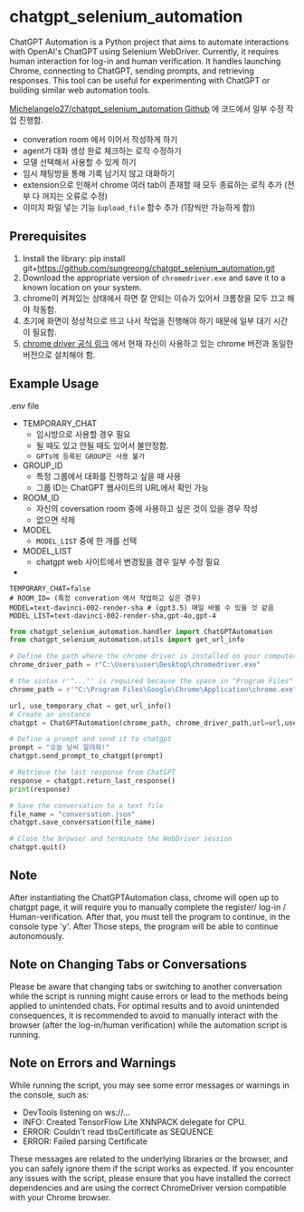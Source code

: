 # chatgpt_selenium_automation

ChatGPT Automation is a Python project that aims to automate interactions with OpenAI's ChatGPT using Selenium WebDriver. Currently, it requires human interaction for log-in and human verification. It handles launching Chrome, connecting to ChatGPT, sending prompts, and retrieving responses. This tool can be useful for experimenting with ChatGPT or building similar web automation tools.


[Michelangelo27/chatgpt_selenium_automation Github](https://github.com/Michelangelo27/chatgpt_selenium_automation) 에 코드에서 일부 수정 작업 진행함.

- converation room 에서 이어서 작성하게 하기
- agent가 대화 생성 완료 체크하는 로직 수정하기
- 모델 선택해서 사용할 수 있게 하기 
- 임시 채팅방을 통해 기록 남기지 않고 대화하기
- extension으로 인해서 chrome 여러 tab이 존재할 때 모두 종료하는 로직 추가 (전부 다 꺼지는 오류로 수정)
- 이미지 파일 넣는 기능 (`upload_file` 함수 추가 (1장씩만 가능하게 함))

## Prerequisites


1. Install the library: pip install git+https://github.com/sungreong/chatgpt_selenium_automation.git
2. Download the appropriate version of `chromedriver.exe` and save it to a known location on your system.
3. chrome이 켜져있는 상태에서 하면 잘 안되는 이슈가 있어서 크롬창을 모두 끄고 해야 작동함.
4. 초기에 화면이 정상적으로 뜨고 나서 작업을 진행해야 하기 때문에 일부 대기 시간이 필요함.
5. [chrome driver 공식 링크](https://developer.chrome.com/docs/chromedriver/downloads) 에서 현재 자신이 사용하고 있는 chrome 버전과 동일한 버전으로 설치해야 함.

## Example Usage

.env file 

- TEMPORARY_CHAT
  - 임시방으로 사용할 경우 필요
  - 될 때도 있고 안될 때도 있어서 불안정함.
  - `GPTs에 등록된 GROUP은 사용 불가`
- GROUP_ID
  - 특정 그룹에서 대화를 진행하고 싶을 때 사용
  - 그룹 ID는 ChatGPT 웹사이트의 URL에서 확인 가능
- ROOM_ID
  - 자신의 coversation room 중에 사용하고 싶은 것이 있을 경우 작성
  - 없으면 삭제
- MODEL
  - `MODEL_LIST` 중에 한 개를 선택
- MODEL_LIST
  - chatgpt web 사이트에서 변경됬을 경우 일부 수정 필요
- 
```
TEMPORARY_CHAT=false
# ROOM_ID= (특정 converation 에서 작업하고 싶은 경우)
MODEL=text-davinci-002-render-sha # (gpt3.5) 매일 바뀔 수 있을 것 같음
MODEL_LIST=text-davinci-002-render-sha,gpt-4o,gpt-4
```

```python
from chatgpt_selenium_automation.handler import ChatGPTAutomation
from chatgpt_selenium_automation.utils import get_url_info

# Define the path where the chrome driver is installed on your computer
chrome_driver_path = r"C:\Users\user\Desktop\chromedriver.exe"

# the sintax r'"..."' is required because the space in "Program Files" in the chrome path
chrome_path = r'"C:\Program Files\Google\Chrome\Application\chrome.exe"'

url, use_temporary_chat = get_url_info()
# Create an instance
chatgpt = ChatGPTAutomation(chrome_path, chrome_driver_path,url=url,use_temporary_chat=use_temporary_chat)

# Define a prompt and send it to chatgpt
prompt = "오늘 날씨 알려줘!"
chatgpt.send_prompt_to_chatgpt(prompt)

# Retrieve the last response from ChatGPT
response = chatgpt.return_last_response()
print(response)

# Save the conversation to a text file
file_name = "conversation.json"
chatgpt.save_conversation(file_name)

# Close the browser and terminate the WebDriver session
chatgpt.quit()
   ```
   
   
## Note 

After instantiating the ChatGPTAutomation class, chrome will open up to chatgpt page, it will require you to manually complete the register/ log-in / Human-verification. After that, you must tell the program to continue, in the console type 'y'. After Those steps, the program will be able to continue autonomously.

## Note on Changing Tabs or Conversations

Please be aware that changing tabs or switching to another conversation while the script is running might cause errors or lead to the methods being applied to unintended chats. For optimal results and to avoid unintended consequences, it is recommended to avoid to manually interact with the browser (after the log-in/human verification) while the automation script is running.

   
   
## Note on Errors and Warnings

While running the script, you may see some error messages or warnings in the console, such as:
- DevTools listening on ws://...
- INFO: Created TensorFlow Lite XNNPACK delegate for CPU.
- ERROR: Couldn't read tbsCertificate as SEQUENCE
- ERROR: Failed parsing Certificate
   

These messages are related to the underlying libraries or the browser, and you can safely ignore them if the script works as expected. If you encounter any issues with the script, please ensure that you have installed the correct dependencies and are using the correct ChromeDriver version compatible with your Chrome browser.

   
   

